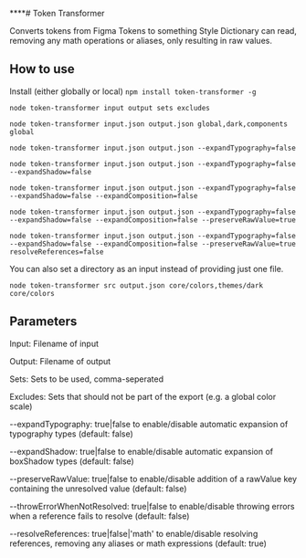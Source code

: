 ****# Token Transformer

Converts tokens from Figma Tokens to something Style Dictionary can read, removing any math operations or aliases, only resulting in raw values.

## How to use

Install (either globally or local)
`npm install token-transformer -g`

`node token-transformer input output sets excludes`

`node token-transformer input.json output.json global,dark,components global`

`node token-transformer input.json output.json --expandTypography=false`

`node token-transformer input.json output.json --expandTypography=false --expandShadow=false`

`node token-transformer input.json output.json --expandTypography=false --expandShadow=false --expandComposition=false`

`node token-transformer input.json output.json --expandTypography=false --expandShadow=false --expandComposition=false --preserveRawValue=true`

`node token-transformer input.json output.json --expandTypography=false --expandShadow=false --expandComposition=false --preserveRawValue=true resolveReferences=false`

You can also set a directory as an input instead of providing just one file.

`node token-transformer src output.json core/colors,themes/dark core/colors`

## Parameters

Input: Filename of input

Output: Filename of output

Sets: Sets to be used, comma-seperated

Excludes: Sets that should not be part of the export (e.g. a global color scale)

--expandTypography: true|false to enable/disable automatic expansion of typography types (default: false)

--expandShadow: true|false to enable/disable automatic expansion of boxShadow types (default: false)

--preserveRawValue: true|false to enable/disable addition of a rawValue key containing the unresolved value (default: false)

--throwErrorWhenNotResolved: true|false to enable/disable throwing errors when a reference fails to resolve (default: false)

--resolveReferences: true|false|'math' to enable/disable resolving references, removing any aliases or math expressions (default: true)

